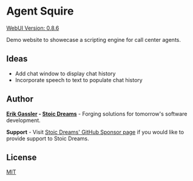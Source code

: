 # Agent Squire

[WebUI Version: 0.8.6](https://github.com/StoicDreams/RustWebUI)

Demo website to showecase a scripting engine for call center agents.

## Ideas

* Add chat window to display chat history
* Incorporate speech to text to populate chat history

## Author

**[Erik Gassler](https://www.erikgassler.com) - [Stoic Dreams](https://www.stoicdreams.com)** - Forging solutions for tomorrow's software development.

**Support** - Visit [Stoic Dreams' GitHub Sponsor page](https://github.com/sponsors/StoicDreams) if you would like to provide support to Stoic Dreams.

## License

[MIT](LICENSE)
